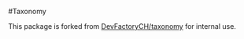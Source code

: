 #Taxonomy

This package is forked from [DevFactoryCH/taxonomy](https://github.com/DevFactoryCH/taxonomy) for internal use.